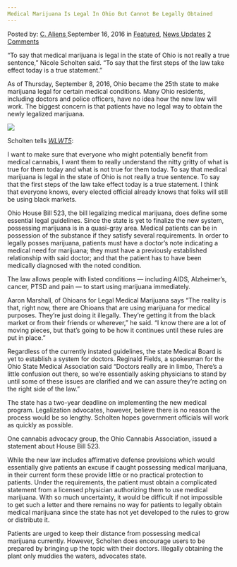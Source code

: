 ```yaml
---
Medical Marijuana Is Legal In Ohio But Cannot Be Legally Obtained
---
```

<article class="post-listing post-15432 post type-post status-publish format-standard has-post-thumbnail hentry  tag-legal tag-legally tag-marijuana tag-medical tag-obtained tag-ohio">
    <div class="post-inner">
        <span>Posted by: <a href="https://www.deepdotweb.com/author/caliens/" title="">C. Aliens </a></span>
    <span>September 16, 2016</span>
    <span>in <a href="https://www.deepdotweb.com/category/deepdot-news/" rel="category tag">Featured</a>, <a href="https://www.deepdotweb.com/category/news-updates/" rel="category tag">News Updates</a></span>
    <span><a href="https://www.deepdotweb.com/2016/09/16/medical-marijuana-legal-ohio-cannot-legally-obtained/#comments">2 Comments</a></span>
    </p>
    <div class="clear"></div>
    <div class="entry">
    <p>&#8220;To say that medical marijuana is legal in the state of Ohio is not really a true sentence,&#8221; Nicole Scholten said. &#8220;To say that the first steps of the law take effect today is a true statement.&#8221;</p>
    <p>As of Thursday, September 8, 2016, Ohio became the 25th state to make marijuana legal for certain medical conditions. Many Ohio residents, including doctors and police officers, have no idea how the new law will work. The biggest concern is that patients have no legal way to obtain the newly legalized marijuana.</p>
    <p><img class="wp-image-15434 aligncenter" src="https://www.deepdotweb.com/wp-content/uploads/2016/09/word-image-13.jpeg" srcset="https://www.deepdotweb.com/wp-content/uploads/2016/09/word-image-13.jpeg 876w, https://www.deepdotweb.com/wp-content/uploads/2016/09/word-image-13-300x169.jpeg 300w" sizes="(max-width: 876px) 100vw, 876px"/></p>
    <p>Scholten tells <a href="http://www.wlwt.com/news/medical-marijuana-legal-in-ohio-but-you-cant-buy-it-yet/41583764"><em>WLWT5</em></a>:</p>
    <p>I want to make sure that everyone who might potentially benefit from medical cannabis, I want them to really understand the nitty gritty of what is true for them today and what is not true for them today. To say that medical marijuana is legal in the state of Ohio is not really a true sentence. To say that the first steps of the law take effect today is a true statement. I think that everyone knows, every elected official already knows that folks will still be using black markets.</p>
    <p>Ohio House Bill 523, the bill legalizing medical marijuana, does define some essential legal guidelines. Since the state is yet to finalize the new system, possessing marijuana is in a quasi-gray area. Medical patients can be in possession of the substance if they satisfy several requirements. In order to legally posses marijuana, patients must have a doctor’s note indicating a medical need for marijuana; they must have a previously established relationship with said doctor; and that the patient has to have been medically diagnosed with the noted condition.</p>
    <p>The law allows people with listed conditions — including AIDS, Alzheimer&#8217;s, cancer, PTSD and pain — to start using marijuana immediately.</p>
    <p>Aaron Marshall, of Ohioans for Legal Medical Marijuana says &#8220;The reality is that, right now, there are Ohioans that are using marijuana for medical purposes. They&#8217;re just doing it illegally. They&#8217;re getting it from the black market or from their friends or wherever,&#8221; he said. &#8220;I know there are a lot of moving pieces, but that&#8217;s going to be how it continues until these rules are put in place.&#8221;</p>
    <p>Regardless of the currently instated guidelines, the state Medical Board is yet to establish a system for doctors. Reginald Fields, a spokesman for the Ohio State Medical Association said “Doctors really are in limbo, There&#8217;s a little confusion out there, so we&#8217;re essentially asking physicians to stand by until some of these issues are clarified and we can assure they&#8217;re acting on the right side of the law.&#8221;</p>
    <p>The state has a two-year deadline on implementing the new medical program. Legalization advocates, however, believe there is no reason the process would be so lengthy. Scholten hopes government officials will work as quickly as possible.</p>
    <p>One cannabis advocacy group, the Ohio Cannabis Association, issued a statement about House Bill 523.</p>
    <p>While the new law includes affirmative defense provisions which would essentially give patients an excuse if caught possessing medical marijuana, in their current form these provide little or no practical protection to patients. Under the requirements, the patient must obtain a complicated statement from a licensed physician authorizing them to use medical marijuana. With so much uncertainty, it would be difficult if not impossible to get such a letter and there remains no way for patients to legally obtain medical marijuana since the state has not yet developed to the rules to grow or distribute it.</p>
    <p>Patients are urged to keep their distance from possessing medical marijuana currently. However, Scholten does encourage users to be prepared by bringing up the topic with their doctors. Illegally obtaining the plant only muddies the waters, advocates state.</p>
    </div>
    <span style="display:none"><a href="https://www.deepdotweb.com/tag/legal/" rel="tag">legal</a> <a href="https://www.deepdotweb.com/tag/legally/" rel="tag">legally</a> <a href="https://www.deepdotweb.com/tag/marijuana/" rel="tag">marijuana</a> <a href="https://www.deepdotweb.com/tag/medical/" rel="tag">medical</a> <a href="https://www.deepdotweb.com/tag/obtained/" rel="tag">obtained</a> <a href="https://www.deepdotweb.com/tag/ohio/" rel="tag">ohio</a></span> <span style="display:none" class="updated">2016-09-16</span>
    <div style="display:none" class="vcard author" itemprop="author" itemscope itemtype="http://schema.org/Person"><strong class="fn" itemprop="name"><a href="https://www.deepdotweb.com/author/caliens/" title="Posts by C. Aliens" rel="author">C. Aliens</a></strong></div>
    </div>
</article>

